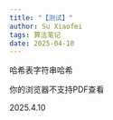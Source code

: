 ```yaml
---
title: "【测试】"
author: Su Xiaofei
tags: 算法笔记
date: 2025-04-10
---
```

哈希表字符串哈希



<object markdown="0"
  data="/pdfs\hash.pdf"
  type="application/pdf"
  width="100%"
  height="600px">
<p>你的浏览器不支持PDF查看</p>
</object>



2025.4.10
